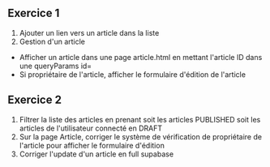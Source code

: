 ## Exercice 1
1) Ajouter un lien vers un article dans la liste
2) Gestion d'un article
* Afficher un article dans une page article.html en mettant l'article ID dans une queryParams id=
* Si propriétaire de l'article, afficher le formulaire d'édition de l'article

## Exercice 2
1) Filtrer la liste des articles en prenant soit les articles PUBLISHED soit les articles de l'utilisateur connecté en DRAFT
2) Sur la page Article, corriger le système de vérification de propriétaire de l'article pour afficher le formulaire d'édition
3) Corriger l'update d'un article en full supabase